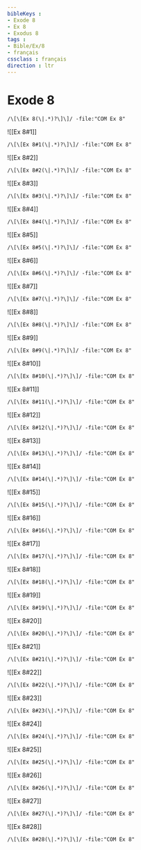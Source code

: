 ```yaml
---
bibleKeys : 
- Exode 8
- Ex 8
- Exodus 8
tags : 
- Bible/Ex/8
- français
cssclass : français
direction : ltr
---
```


# Exode 8

```query
/\[\[Ex 8(\|.*)?\]\]/ -file:"COM Ex 8"
```



![[Ex 8#1]]

```query
/\[\[Ex 8#1(\|.*)?\]\]/ -file:"COM Ex 8"
```

![[Ex 8#2]]

```query
/\[\[Ex 8#2(\|.*)?\]\]/ -file:"COM Ex 8"
```

![[Ex 8#3]]

```query
/\[\[Ex 8#3(\|.*)?\]\]/ -file:"COM Ex 8"
```

![[Ex 8#4]]

```query
/\[\[Ex 8#4(\|.*)?\]\]/ -file:"COM Ex 8"
```

![[Ex 8#5]]

```query
/\[\[Ex 8#5(\|.*)?\]\]/ -file:"COM Ex 8"
```

![[Ex 8#6]]

```query
/\[\[Ex 8#6(\|.*)?\]\]/ -file:"COM Ex 8"
```

![[Ex 8#7]]

```query
/\[\[Ex 8#7(\|.*)?\]\]/ -file:"COM Ex 8"
```

![[Ex 8#8]]

```query
/\[\[Ex 8#8(\|.*)?\]\]/ -file:"COM Ex 8"
```

![[Ex 8#9]]

```query
/\[\[Ex 8#9(\|.*)?\]\]/ -file:"COM Ex 8"
```

![[Ex 8#10]]

```query
/\[\[Ex 8#10(\|.*)?\]\]/ -file:"COM Ex 8"
```

![[Ex 8#11]]

```query
/\[\[Ex 8#11(\|.*)?\]\]/ -file:"COM Ex 8"
```

![[Ex 8#12]]

```query
/\[\[Ex 8#12(\|.*)?\]\]/ -file:"COM Ex 8"
```

![[Ex 8#13]]

```query
/\[\[Ex 8#13(\|.*)?\]\]/ -file:"COM Ex 8"
```

![[Ex 8#14]]

```query
/\[\[Ex 8#14(\|.*)?\]\]/ -file:"COM Ex 8"
```

![[Ex 8#15]]

```query
/\[\[Ex 8#15(\|.*)?\]\]/ -file:"COM Ex 8"
```

![[Ex 8#16]]

```query
/\[\[Ex 8#16(\|.*)?\]\]/ -file:"COM Ex 8"
```

![[Ex 8#17]]

```query
/\[\[Ex 8#17(\|.*)?\]\]/ -file:"COM Ex 8"
```

![[Ex 8#18]]

```query
/\[\[Ex 8#18(\|.*)?\]\]/ -file:"COM Ex 8"
```

![[Ex 8#19]]

```query
/\[\[Ex 8#19(\|.*)?\]\]/ -file:"COM Ex 8"
```

![[Ex 8#20]]

```query
/\[\[Ex 8#20(\|.*)?\]\]/ -file:"COM Ex 8"
```

![[Ex 8#21]]

```query
/\[\[Ex 8#21(\|.*)?\]\]/ -file:"COM Ex 8"
```

![[Ex 8#22]]

```query
/\[\[Ex 8#22(\|.*)?\]\]/ -file:"COM Ex 8"
```

![[Ex 8#23]]

```query
/\[\[Ex 8#23(\|.*)?\]\]/ -file:"COM Ex 8"
```

![[Ex 8#24]]

```query
/\[\[Ex 8#24(\|.*)?\]\]/ -file:"COM Ex 8"
```

![[Ex 8#25]]

```query
/\[\[Ex 8#25(\|.*)?\]\]/ -file:"COM Ex 8"
```

![[Ex 8#26]]

```query
/\[\[Ex 8#26(\|.*)?\]\]/ -file:"COM Ex 8"
```

![[Ex 8#27]]

```query
/\[\[Ex 8#27(\|.*)?\]\]/ -file:"COM Ex 8"
```

![[Ex 8#28]]

```query
/\[\[Ex 8#28(\|.*)?\]\]/ -file:"COM Ex 8"
```

